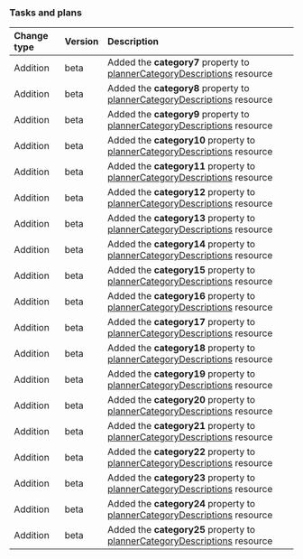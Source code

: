 ### Tasks and plans

| **Change type** | **Version** | **Description** |
|:---|:---|:---|
|Addition|beta|Added the **category7** property to [plannerCategoryDescriptions](https://docs.microsoft.com/en-us/graph/api/resources/plannerCategoryDescriptions?view=graph-rest-beta) resource|
|Addition|beta|Added the **category8** property to [plannerCategoryDescriptions](https://docs.microsoft.com/en-us/graph/api/resources/plannerCategoryDescriptions?view=graph-rest-beta) resource|
|Addition|beta|Added the **category9** property to [plannerCategoryDescriptions](https://docs.microsoft.com/en-us/graph/api/resources/plannerCategoryDescriptions?view=graph-rest-beta) resource|
|Addition|beta|Added the **category10** property to [plannerCategoryDescriptions](https://docs.microsoft.com/en-us/graph/api/resources/plannerCategoryDescriptions?view=graph-rest-beta) resource|
|Addition|beta|Added the **category11** property to [plannerCategoryDescriptions](https://docs.microsoft.com/en-us/graph/api/resources/plannerCategoryDescriptions?view=graph-rest-beta) resource|
|Addition|beta|Added the **category12** property to [plannerCategoryDescriptions](https://docs.microsoft.com/en-us/graph/api/resources/plannerCategoryDescriptions?view=graph-rest-beta) resource|
|Addition|beta|Added the **category13** property to [plannerCategoryDescriptions](https://docs.microsoft.com/en-us/graph/api/resources/plannerCategoryDescriptions?view=graph-rest-beta) resource|
|Addition|beta|Added the **category14** property to [plannerCategoryDescriptions](https://docs.microsoft.com/en-us/graph/api/resources/plannerCategoryDescriptions?view=graph-rest-beta) resource|
|Addition|beta|Added the **category15** property to [plannerCategoryDescriptions](https://docs.microsoft.com/en-us/graph/api/resources/plannerCategoryDescriptions?view=graph-rest-beta) resource|
|Addition|beta|Added the **category16** property to [plannerCategoryDescriptions](https://docs.microsoft.com/en-us/graph/api/resources/plannerCategoryDescriptions?view=graph-rest-beta) resource|
|Addition|beta|Added the **category17** property to [plannerCategoryDescriptions](https://docs.microsoft.com/en-us/graph/api/resources/plannerCategoryDescriptions?view=graph-rest-beta) resource|
|Addition|beta|Added the **category18** property to [plannerCategoryDescriptions](https://docs.microsoft.com/en-us/graph/api/resources/plannerCategoryDescriptions?view=graph-rest-beta) resource|
|Addition|beta|Added the **category19** property to [plannerCategoryDescriptions](https://docs.microsoft.com/en-us/graph/api/resources/plannerCategoryDescriptions?view=graph-rest-beta) resource|
|Addition|beta|Added the **category20** property to [plannerCategoryDescriptions](https://docs.microsoft.com/en-us/graph/api/resources/plannerCategoryDescriptions?view=graph-rest-beta) resource|
|Addition|beta|Added the **category21** property to [plannerCategoryDescriptions](https://docs.microsoft.com/en-us/graph/api/resources/plannerCategoryDescriptions?view=graph-rest-beta) resource|
|Addition|beta|Added the **category22** property to [plannerCategoryDescriptions](https://docs.microsoft.com/en-us/graph/api/resources/plannerCategoryDescriptions?view=graph-rest-beta) resource|
|Addition|beta|Added the **category23** property to [plannerCategoryDescriptions](https://docs.microsoft.com/en-us/graph/api/resources/plannerCategoryDescriptions?view=graph-rest-beta) resource|
|Addition|beta|Added the **category24** property to [plannerCategoryDescriptions](https://docs.microsoft.com/en-us/graph/api/resources/plannerCategoryDescriptions?view=graph-rest-beta) resource|
|Addition|beta|Added the **category25** property to [plannerCategoryDescriptions](https://docs.microsoft.com/en-us/graph/api/resources/plannerCategoryDescriptions?view=graph-rest-beta) resource|

